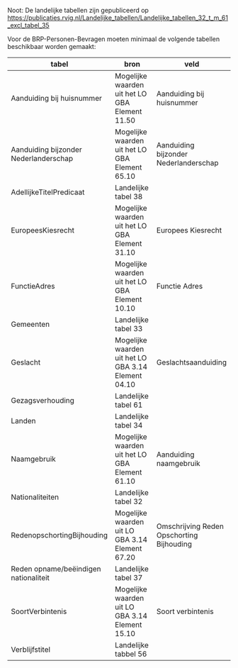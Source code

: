 Noot: De landelijke tabellen zijn gepubliceerd op https://publicaties.rvig.nl/Landelijke_tabellen/Landelijke_tabellen_32_t_m_61_excl_tabel_35

Voor de BRP-Personen-Bevragen moeten minimaal de volgende tabellen beschikbaar worden gemaakt:

| tabel                                 | bron                                                         | veld                                      |
| ------------------------------------- | ------------------------------------------------------------ | ----------------------------------------- |
| Aanduiding bij huisnummer             | Mogelijke waarden uit het LO GBA Element 11.50               | Aanduiding bij huisnummer                 |
| Aanduiding bijzonder Nederlanderschap | Mogelijke waarden uit het LO GBA Element 65.10               | Aanduiding bijzonder Nederlanderschap     |
| AdellijkeTitelPredicaat               | Landelijke tabel 38                                          |                                           |
| EuropeesKiesrecht                     | Mogelijke waarden uit het LO GBA Element 31.10               | Europees Kiesrecht                        |
| FunctieAdres                          | Mogelijke waarden uit het LO GBA Element 10.10               | Functie Adres                             |
| Gemeenten                             | Landelijke tabel 33                                          |                                           |
| Geslacht                              | Mogelijke waarden uit het LO GBA 3.14 Element 04.10          | Geslachtsaanduiding                       |
| Gezagsverhouding                      | Landelijke tabel 61                                          |                                           |
| Landen                                | Landelijke tabel 34                                          |                                           |
| Naamgebruik                           | Mogelijke waarden uit het LO GBA Element 61.10               | Aanduiding naamgebruik                    |
| Nationaliteiten                       | Landelijke tabel 32                                          |                                           |
| RedenopschortingBijhouding            | Mogelijke waarden uit LO GBA 3.14 Element 67.20              | Omschrijving Reden Opschorting Bijhouding |
| Reden opname/beëindigen nationaliteit | Landelijke tabel 37                                          |                                           |
| SoortVerbintenis                      | Mogelijke waarden uit LO GBA 3.14 Element 15.10              | Soort verbintenis                         |
| Verblijfstitel                        | Landelijke tabbel 56                                         |                                           |
